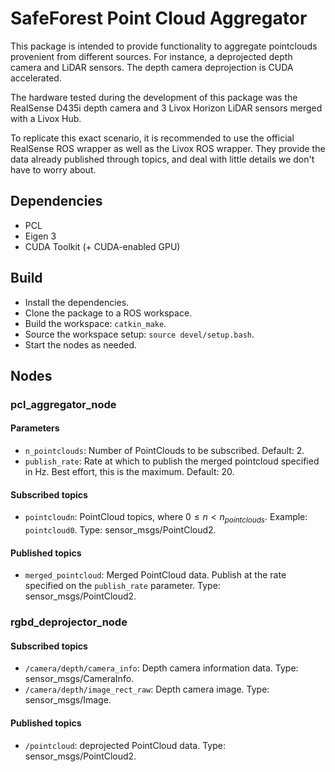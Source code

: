 # SafeForest Point Cloud Aggregator

This package is intended to provide functionality to aggregate pointclouds provenient from different sources. For instance, a deprojected depth camera and LiDAR sensors. The depth camera deprojection is CUDA accelerated.

The hardware tested during the development of this package was the RealSense D435i depth camera and 3 Livox Horizon LiDAR sensors merged with a Livox Hub.

To replicate this exact scenario, it is recommended to use the official RealSense ROS wrapper as well as the Livox ROS wrapper. They provide the data already published through topics, and deal with little details we don't have to worry about.

## Dependencies
- PCL
- Eigen 3
- CUDA Toolkit (+ CUDA-enabled GPU)

## Build
- Install the dependencies.
- Clone the package to a ROS workspace.
- Build the workspace: ```catkin_make```.
- Source the workspace setup: ```source devel/setup.bash```.
- Start the nodes as needed.

## Nodes
### pcl_aggregator_node
#### Parameters
- ```n_pointclouds```: Number of PointClouds to be subscribed. Default: 2.
- ```publish_rate```: Rate at which to publish the merged pointcloud specified in Hz. Best effort, this is the maximum. Default: 20.
#### Subscribed topics
- ```pointcloudn```: PointCloud topics, where $0 \leq n < n_{pointclouds}$. Example: ```pointcloud0```. Type: sensor_msgs/PointCloud2.
#### Published topics
- ```merged_pointcloud```: Merged PointCloud data. Publish at the rate specified on the ```publish_rate``` parameter. Type: sensor_msgs/PointCloud2.

### rgbd_deprojector_node
#### Subscribed topics
- ```/camera/depth/camera_info```: Depth camera information data. Type: sensor_msgs/CameraInfo.
- ```/camera/depth/image_rect_raw```: Depth camera image. Type: sensor_msgs/Image.
#### Published topics
- ```/pointcloud```: deprojected PointCloud data. Type: sensor_msgs/PointCloud2.
